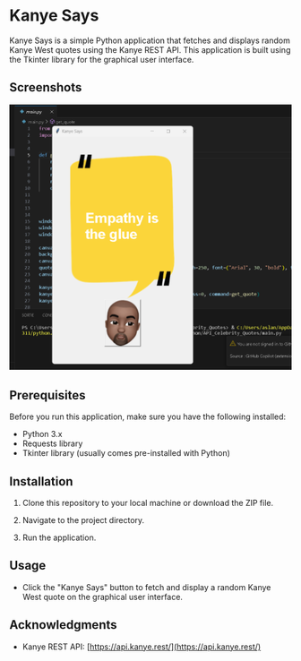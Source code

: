 # Kanye Says

Kanye Says is a simple Python application that fetches and displays random Kanye West quotes using the Kanye REST API. This application is built using the Tkinter library for the graphical user interface.

## Screenshots

![Screenshot](screenshot.png)
## Prerequisites

Before you run this application, make sure you have the following installed:

- Python 3.x
- Requests library
- Tkinter library (usually comes pre-installed with Python)

## Installation

1. Clone this repository to your local machine or download the ZIP file.

2. Navigate to the project directory.


3. Run the application.


## Usage

- Click the "Kanye Says" button to fetch and display a random Kanye West quote on the graphical user interface.



## Acknowledgments

- Kanye REST API: [https://api.kanye.rest/](https://api.kanye.rest/)

